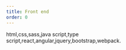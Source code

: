 ```yaml
---
title: Front end
order: 0
---
```


html,css,sass,java script,type script,react,angular,jquery,bootstrap,webpack.
